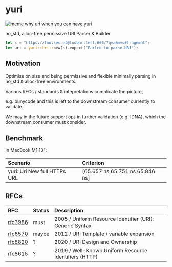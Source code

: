 # yuri

![meme why uri when you can have yuri](https://cdn.jsdelivr.net/gh/yaws-rs/ytypes@main/yuri/assets/yuri-logo.jpg)

no_std, alloc-free permissive URI Parser & Builder

```rust
let s = "https://foo:secret@foobar.test:666/?q=a&m=s#fragemnt";
let uri = yuri::Uri::new(s).expect("Failed to parse URI");
```

## Motivation

Optimise on size and being permissive and flexible minimally parsing in no_std & alloc-free environments.

Various RFCs / standards & intepretations complicate the picture,

e.g. punycode and this is left to the downstream consumer currently to validate.

We may in the future support opt-in further validation (e.g. IDNA), which the downstream consumer must consider.

## Benchmark

In MacBook M1 13":

| Scenario                     | Criterion                       |
| :---                         | :---                            |
| yuri::Uri New full HTTPs URL | [65.657 ns 65.751 ns 65.846 ns] |

## RFCs

| RFC       | Status | Description |
| :---      | :---   | :---        |
| [rfc3986] | must   | 2005 / Uniform Resource Identifier (URI): Generic Syntax |
| [rfc6570] | maybe  | 2012 / URI Template / variable expansion                 |
| [rfc8820] | ?      | 2020 / URI Design and Ownership                          |
| [rfc8615] | ?      | 2019 / Well-Known Uniform Resource Identifiers (HTTP)    |

[rfc3986]: https://www.rfc-editor.org/rfc/rfc3986.html
[rfc6570]: https://www.rfc-editor.org/rfc/rfc6570.html
[rfc8820]: https://www.rfc-editor.org/rfc/rfc8820.html
[rfc8615]: https://www.rfc-editor.org/rfc/rfc8615.html
